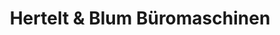 ---
title: "Hertelt & Blum Büromaschinen"
url: /heilbronn/hertelt-und-blum-bueromaschinen/
shop: Schreibwaren
---